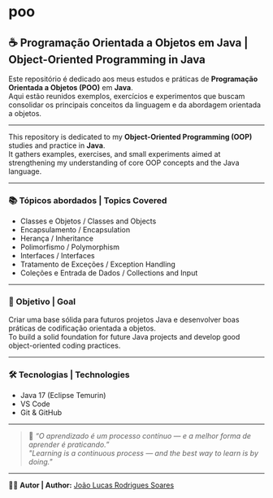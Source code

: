 # poo
## ☕ Programação Orientada a Objetos em Java | Object-Oriented Programming in Java

Este repositório é dedicado aos meus estudos e práticas de **Programação Orientada a Objetos (POO)** em **Java**.  
Aqui estão reunidos exemplos, exercícios e experimentos que buscam consolidar os principais conceitos da linguagem e da abordagem orientada a objetos.

---

This repository is dedicated to my **Object-Oriented Programming (OOP)** studies and practice in **Java**.  
It gathers examples, exercises, and small experiments aimed at strengthening my understanding of core OOP concepts and the Java language.

---

### 📚 Tópicos abordados | Topics Covered
- Classes e Objetos / Classes and Objects  
- Encapsulamento / Encapsulation  
- Herança / Inheritance  
- Polimorfismo / Polymorphism  
- Interfaces / Interfaces  
- Tratamento de Exceções / Exception Handling  
- Coleções e Entrada de Dados / Collections and Input  

---

### 🧠 Objetivo | Goal
Criar uma base sólida para futuros projetos Java e desenvolver boas práticas de codificação orientada a objetos.  
To build a solid foundation for future Java projects and develop good object-oriented coding practices.

---

### 🛠️ Tecnologias | Technologies
- Java 17 (Eclipse Temurin)
- VS Code
- Git & GitHub

---

> 💬 *“O aprendizado é um processo contínuo — e a melhor forma de aprender é praticando.”*  
> *"Learning is a continuous process — and the best way to learn is by doing."*

---

👨‍💻 **Autor | Author:** [João Lucas Rodrigues Soares](https://github.com/joojlucas)
